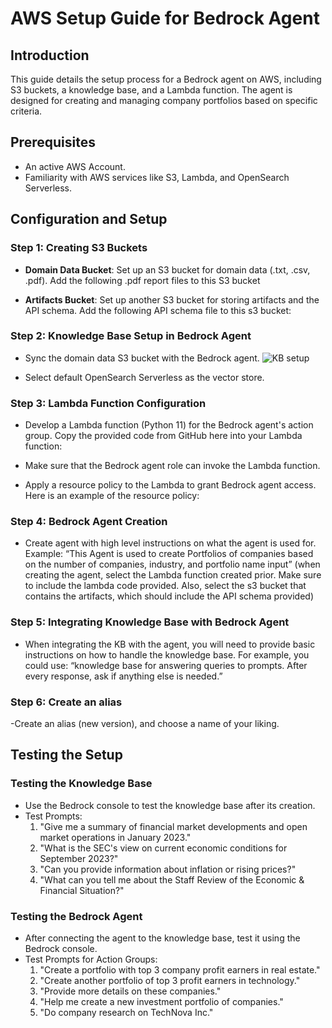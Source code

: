 
# AWS Setup Guide for Bedrock Agent

## Introduction
This guide details the setup process for a Bedrock agent on AWS, including S3 buckets, a knowledge base, and a Lambda function. The agent is designed for creating and managing company portfolios based on specific criteria.

## Prerequisites
- An active AWS Account.
- Familiarity with AWS services like S3, Lambda, and OpenSearch Serverless.

## Configuration and Setup
### Step 1: Creating S3 Buckets
- **Domain Data Bucket**: Set up an S3 bucket for domain data (.txt, .csv, .pdf). Add the following .pdf report files to this S3 bucket


- **Artifacts Bucket**: Set up another S3 bucket for storing artifacts and the API schema. Add the following API schema file to this s3 bucket:


### Step 2: Knowledge Base Setup in Bedrock Agent
- Sync the domain data S3 bucket with the Bedrock agent.
 ![KB setup](images/KB_setup)

- Select default OpenSearch Serverless as the vector store.
 


### Step 3: Lambda Function Configuration
- Develop a Lambda function (Python 11) for the Bedrock agent's action group. Copy the provided code from GitHub here into your Lambda function: 

- Make sure that the Bedrock agent role can invoke the Lambda function.
- Apply a resource policy to the Lambda to grant Bedrock agent access. Here is an example of the resource policy:  


### Step 4: Bedrock Agent Creation
- Create agent with high level instructions on what the agent is used for. Example: “This Agent is used to create Portfolios of companies based on the number of companies, industry, and portfolio name input” (when creating the agent, select the Lambda function created prior. Make sure to include the lambda code provided. Also, select the s3 bucket that contains the artifacts, which should include the API schema provided)
 




### Step 5: Integrating Knowledge Base with Bedrock Agent
- When integrating the KB with the agent, you will need to provide basic instructions on how to handle the knowledge base. For example, you could use: “knowledge base for answering queries to prompts. After every response, ask if anything else is needed.”
 

### Step 6: Create an alias
-Create an alias (new version), and choose a name of your liking. 
 


## Testing the Setup
### Testing the Knowledge Base
- Use the Bedrock console to test the knowledge base after its creation.
- Test Prompts:
  1. "Give me a summary of financial market developments and open market operations in January 2023."
  2. "What is the SEC's view on current economic conditions for September 2023?"
  3. "Can you provide information about inflation or rising prices?"
  4. "What can you tell me about the Staff Review of the Economic & Financial Situation?"

### Testing the Bedrock Agent
- After connecting the agent to the knowledge base, test it using the Bedrock console.
- Test Prompts for Action Groups:
  1. "Create a portfolio with top 3 company profit earners in real estate."
  2. "Create another portfolio of top 3 profit earners in technology."
  3. "Provide more details on these companies."
  4. "Help me create a new investment portfolio of companies."
  5. "Do company research on TechNova Inc."




